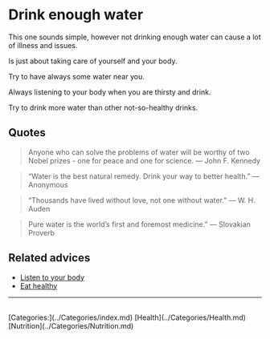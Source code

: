 # Drink enough water

This one sounds simple, however not drinking enough water can cause a lot of illness and issues.

Is just about taking care of yourself and your body.

Try to have always some water near you.

Always listening to your body when you are thirsty and drink.

Try to drink more water than other not-so-healthy drinks.

## Quotes

> Anyone who can solve the problems of water will be worthy of two Nobel prizes - one for peace and one for science. ― John F. Kennedy

> “Water is the best natural remedy. Drink your way to better health.” ― Anonymous

> “Thousands have lived without love, not one without water.” ― W. H. Auden

> Pure water is the world’s first and foremost medicine.” ― Slovakian Proverb


## Related advices

- [Listen to your body](../Listen%20to%20your%20body/index.md)
- [Eat healthy](../Eat%20healthy/index.md)
<hr/><br/>[Categories:](../Categories/index.md) [Health](../Categories/Health.md) [Nutrition](../Categories/Nutrition.md)